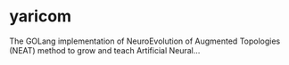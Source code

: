 # yaricom
The GOLang implementation of NeuroEvolution of Augmented Topologies (NEAT) method to grow and teach Artificial Neural…
